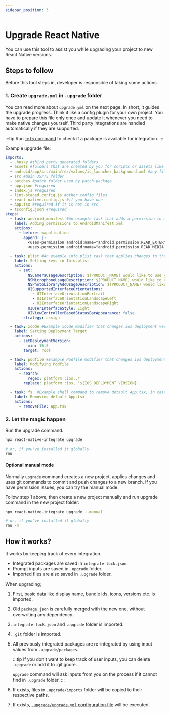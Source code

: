 ```yaml
---
sidebar_position: 3
---
```

# Upgrade React Native

You can use this tool to assist you while upgrading your project to new React Native versions.

## Steps to follow

Before this tool steps in, developer is responsible of taking some actions.

### 1. Create `upgrade.yml` in `.upgrade` folder

You can read more about `upgrade.yml` on the next page. In short, it guides the upgrade progress. Think it like a config plugin for your own project. You have to prepare this file only once and update it whenever you need to make native changes yourself. Third party integrations are handled automatically if they are supported.

:::tip
Run [`info` command](./info) to check if a package is available for integration.
:::
   
Example upgrade file:
```yml
imports:
  - .husky #third party generated folders
  - assets #folders that are created by you for scripts or assets like fonts images etc.
  - android/app/src/main/res/values/ic_launcher_background.xml #any files that do not come with default RN template
  - src #main JS/TS folder
  - patches #patch folder used by patch-package
  - app.json #required
  - index.js #required
  - lint-staged.config.js #other config files
  - react-native.config.js #if you have one
  - App.tsx #required if it is not in src
  - tsconfig.json #required
steps:
  - task: android_manifest #An example task that adds a permission to manifest that your app use
    label: Adding permissions to AndroidManifest.xml
    actions:
      - before: <application
        append: |-
          <uses-permission android:name="android.permission.READ_EXTERNAL_STORAGE" />
          <uses-permission android:name="android.permission.READ_MEDIA_IMAGES" />

  - task: plist #An example info.plist task that applies changes to the new info.plist
    label: Setting keys in Info.plist
    actions:
      - set:
          NSCameraUsageDescription: $(PRODUCT_NAME) would like to use your camera
          NSMicrophoneUsageDescription: $(PRODUCT_NAME) would like to use your microphone (for videos)
          NSPhotoLibraryAddUsageDescription: $(PRODUCT_NAME) would like to save photos to your photo gallery
          UISupportedInterfaceOrientations:
            - UIInterfaceOrientationPortrait
            - UIInterfaceOrientationLandscapeLeft
            - UIInterfaceOrientationLandscapeRight
          UIUserInterfaceStyle: Light
          UIViewControllerBasedStatusBarAppearance: false
        strategy: assign

  - task: xcode #Example xcode modifier that changes ios deployment version
    label: Setting Deployment Target
    actions:
      - setDeploymentVersion:
          min: 15.5
        target: root

  - task: podfile #Example Podfile modifier that changes ios deployment version
    label: Modifying Podfile
    actions:
      - search:
          regex: platform :ios,.*
        replace: platform :ios, '$[IOS_DEPLOYMENT_VERSION]'

  - task: fs  #Example shell command to remove detault App.tsx, in case you have it in src folder
    label: Removing default App.tsx
    actions:
      - removeFile: App.tsx
```

### 2. Let the magic happen

Run the upgrade command.

```bash
npx react-native-integrate upgrade

# or, if you've installed it globally
rnu
```

#### Optional manual mode

Normally `upgrade` command creates a new project, applies changes and uses git commands to commit and push changes to a new branch. If you have permission issues, you can try the manual mode.

Follow step 1 above, then create a new project manually and run upgrade command in the new project folder:
```bash
npx react-native-integrate upgrade --manual

# or, if you've installed it globally
rnu -m
```

## How it works?

It works by keeping track of every integration.

- Integrated packages are saved in `integrate-lock.json`.
- Prompt inputs are saved in `.upgrade` folder.
- Imported files are also saved in `.upgrade` folder.

When upgrading;
1. First, basic data like display name, bundle ids, icons, versions etc. is imported.
2. Old `package.json` is carefully merged with the new one, without overwriting any dependency.
3. `integrate-lock.json` and `.upgrade` folder is imported.
4. `.git` folder is imported.
5. All previously integrated packages are re-integrated by using input values from `.upgrade/packages`.

   :::tip
   If you don't want to keep track of user inputs, you can delete `.upgrade` or add it to .gitignore.

   `upgrade` command will ask inputs from you on the process if it cannot find in `.upgrade` folder.
   :::
6. If exists, files in `.upgrade/imports` folder will be copied to their respective paths.
7. If exists, [`.upgrade/upgrade.yml` configuration file](./upgrade/configuration) will be executed.

